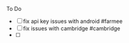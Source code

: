To Do
- [ ] fix api key issues with android #farmee
- [ ] fix issues with cambridge #cambridge
- [ ] 